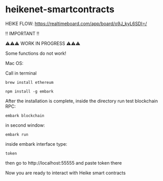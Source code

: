 # heikenet-smartcontracts
HEIKE FLOW: https://realtimeboard.com/app/board/o9J_kyL6SDI=/

!! IMPORTANT !!

⚠️⚠️⚠️ WORK IN PROGRESS ⚠️⚠️⚠️

Some functions do not work!

Mac OS:

Call in terminal

`brew install ethereum`

`npm install -g embark`

After the installation is complete, inside the directory run test blockchain RPC:

`embark blockchain`

in second window:

`embark run`

inside embark interface type:

`token`

then go to http://localhost:55555 and paste token there

Now you are ready to interact with Heike smart contracts
